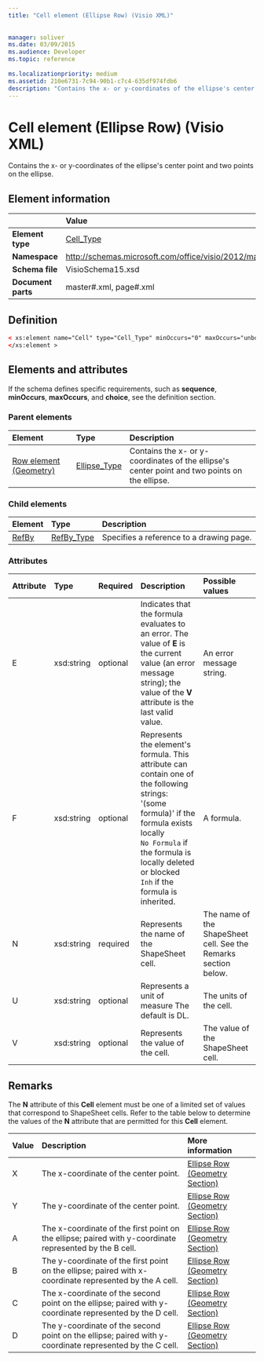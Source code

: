 ```yaml
---
title: "Cell element (Ellipse Row) (Visio XML)"
 
 
manager: soliver
ms.date: 03/09/2015
ms.audience: Developer
ms.topic: reference
 
ms.localizationpriority: medium
ms.assetid: 210e6731-7c94-90b1-c7c4-635df974fdb6
description: "Contains the x- or y-coordinates of the ellipse's center point and two points on the ellipse."
---
```


# Cell element (Ellipse Row) (Visio XML)

Contains the x- or y-coordinates of the ellipse's center point and two points on the ellipse.
  
## Element information

||Value |
|:-----|:-----|
|**Element type** <br/> |[Cell_Type](cell_type-complextypevisio-xml.md) <br/> |
|**Namespace** <br/> |http://schemas.microsoft.com/office/visio/2012/main  <br/> |
|**Schema file** <br/> |VisioSchema15.xsd  <br/> |
|**Document parts** <br/> |master#.xml, page#.xml  <br/> |
   
## Definition

```XML
< xs:element name="Cell" type="Cell_Type" minOccurs="0" maxOccurs="unbounded" >
</xs:element >
```

## Elements and attributes

If the schema defines specific requirements, such as **sequence**, **minOccurs**, **maxOccurs**, and **choice**, see the definition section. 
  
### Parent elements

|**Element**|**Type**|**Description**|
|:-----|:-----|:-----|
|[Row element (Geometry)](row-element-geometry-sectionvisio-xml.md) <br/> |[Ellipse_Type](ellipse_type-complextypevisio-xml.md) <br/> |Contains the x- or y-coordinates of the ellipse's center point and two points on the ellipse. |
   
### Child elements

|**Element**|**Type**|**Description**|
|:-----|:-----|:-----|
|[RefBy](refby-element-cell_type-complextypevisio-xml.md) <br/> |[RefBy_Type](refby_type-complextypevisio-xml.md) <br/> |Specifies a reference to a drawing page. |
   
### Attributes

|**Attribute**|**Type**|**Required**|**Description**|**Possible values**|
|:-----|:-----|:-----|:-----|:-----|
|E  <br/> |xsd:string  <br/> |optional  <br/> |Indicates that the formula evaluates to an error. The value of **E** is the current value (an error message string); the value of the **V** attribute is the last valid value. |An error message string. |
|F  <br/> |xsd:string  <br/> |optional  <br/> | Represents the element's formula. This attribute can contain one of the following strings:  <br/>  '(some formula)' if the formula exists locally  <br/>  `No Formula` if the formula is locally deleted or blocked  <br/>  `Inh` if the formula is inherited. |A formula. |
|N  <br/> |xsd:string  <br/> |required  <br/> |Represents the name of the ShapeSheet cell. |The name of the ShapeSheet cell. See the Remarks section below. |
|U  <br/> |xsd:string  <br/> |optional  <br/> |Represents a unit of measure The default is DL. |The units of the cell. |
|V  <br/> |xsd:string  <br/> |optional  <br/> |Represents the value of the cell. |The value of the ShapeSheet cell. |
   
## Remarks

The **N** attribute of this **Cell** element must be one of a limited set of values that correspond to ShapeSheet cells. Refer to the table below to determine the values of the **N** attribute that are permitted for this **Cell** element. 
  
|**Value**|**Description**|**More information**|
|:-----|:-----|:-----|
|X  <br/> |The x-coordinate of the center point. |[Ellipse Row (Geometry Section)](ellipse-row-geometry-section.md) <br/> |
|Y  <br/> |The y-coordinate of the center point. |[Ellipse Row (Geometry Section)](ellipse-row-geometry-section.md) <br/> |
|A  <br/> |The x-coordinate of the first point on the ellipse; paired with y-coordinate represented by the B cell. |[Ellipse Row (Geometry Section)](ellipse-row-geometry-section.md) <br/> |
|B  <br/> |The y-coordinate of the first point on the ellipse; paired with x-coordinate represented by the A cell. |[Ellipse Row (Geometry Section)](ellipse-row-geometry-section.md) <br/> |
|C  <br/> |The x-coordinate of the second point on the ellipse; paired with y-coordinate represented by the D cell. |[Ellipse Row (Geometry Section)](ellipse-row-geometry-section.md) <br/> |
|D  <br/> |The y-coordinate of the second point on the ellipse; paired with y-coordinate represented by the C cell. |[Ellipse Row (Geometry Section)](ellipse-row-geometry-section.md) <br/> |
   

